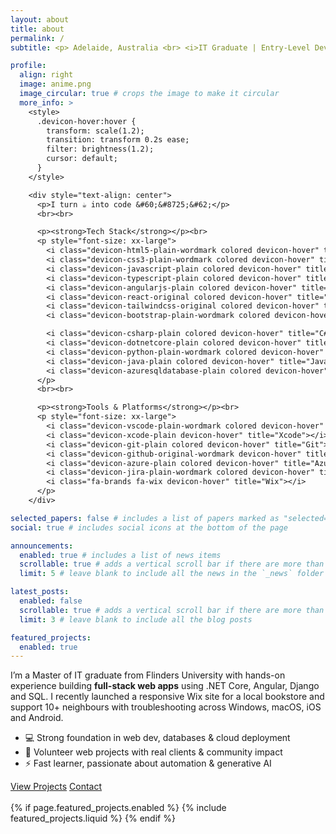 ```yaml
---
layout: about
title: about
permalink: /
subtitle: <p> Adelaide, Australia <br> <i>IT Graduate | Entry-Level Developer</i>  </p>

profile:
  align: right
  image: anime.png
  image_circular: true # crops the image to make it circular
  more_info: >
    <style>
      .devicon-hover:hover {
        transform: scale(1.2);
        transition: transform 0.2s ease;
        filter: brightness(1.2);
        cursor: default;
      }
    </style>

    <div style="text-align: center">
      <p>I turn ☕️ into code &#60;&#8725;&#62;</p>
      <br><br>

      <p><strong>Tech Stack</strong></p><br>
      <p style="font-size: xx-large">
        <i class="devicon-html5-plain-wordmark colored devicon-hover" title="HTML5"></i>
        <i class="devicon-css3-plain-wordmark colored devicon-hover" title="CSS3"></i>
        <i class="devicon-javascript-plain colored devicon-hover" title="JavaScript"></i>
        <i class="devicon-typescript-plain colored devicon-hover" title="TypeScript"></i>
        <i class="devicon-angularjs-plain colored devicon-hover" title="Angular"></i>
        <i class="devicon-react-original colored devicon-hover" title="React"></i>
        <i class="devicon-tailwindcss-original colored devicon-hover" title="Tailwind CSS"></i>
        <i class="devicon-bootstrap-plain-wordmark colored devicon-hover" title="Bootstrap"></i>

        <i class="devicon-csharp-plain colored devicon-hover" title="C#"></i>
        <i class="devicon-dotnetcore-plain colored devicon-hover" title=".NET Core"></i>
        <i class="devicon-python-plain-wordmark colored devicon-hover" title="Python"></i>
        <i class="devicon-java-plain colored devicon-hover" title="Java"></i>
        <i class="devicon-azuresqldatabase-plain colored devicon-hover" title="Azure SQL Database"></i>
      </p>
      <br><br>

      <p><strong>Tools & Platforms</strong></p><br>
      <p style="font-size: xx-large">
        <i class="devicon-vscode-plain-wordmark colored devicon-hover" title="VS Code"></i>
        <i class="devicon-xcode-plain devicon-hover" title="Xcode"></i>
        <i class="devicon-git-plain colored devicon-hover" title="Git"></i>
        <i class="devicon-github-original-wordmark devicon-hover" title="GitHub"></i>
        <i class="devicon-azure-plain colored devicon-hover" title="Azure"></i>
        <i class="devicon-jira-plain-wordmark colored devicon-hover" title="Jira"></i>
        <i class="fa-brands fa-wix devicon-hover" title="Wix"></i>
      </p>
    </div>

selected_papers: false # includes a list of papers marked as "selected={true}"
social: true # includes social icons at the bottom of the page

announcements:
  enabled: true # includes a list of news items
  scrollable: true # adds a vertical scroll bar if there are more than 3 news items
  limit: 5 # leave blank to include all the news in the `_news` folder

latest_posts:
  enabled: false
  scrollable: true # adds a vertical scroll bar if there are more than 3 new posts items
  limit: 3 # leave blank to include all the blog posts

featured_projects:
  enabled: true
---
```


I’m a Master of IT graduate from Flinders University with hands-on experience building **full-stack web apps** using .NET Core, Angular, Django and SQL. I recently launched a responsive Wix site for a local bookstore and support 10+ neighbours with troubleshooting across Windows, macOS, iOS and Android.

- 💻 Strong foundation in web dev, databases & cloud deployment
- 🤝 Volunteer web projects with real clients & community impact
- ⚡ Fast learner, passionate about automation & generative AI

<div class="button-container">
  <a class="btn " href="/projects">View Projects</a>
  <a class="btn " href="/contact">Contact</a>
</div>
<br>
{% if page.featured_projects.enabled %}
{% include featured_projects.liquid %}
{% endif %}
